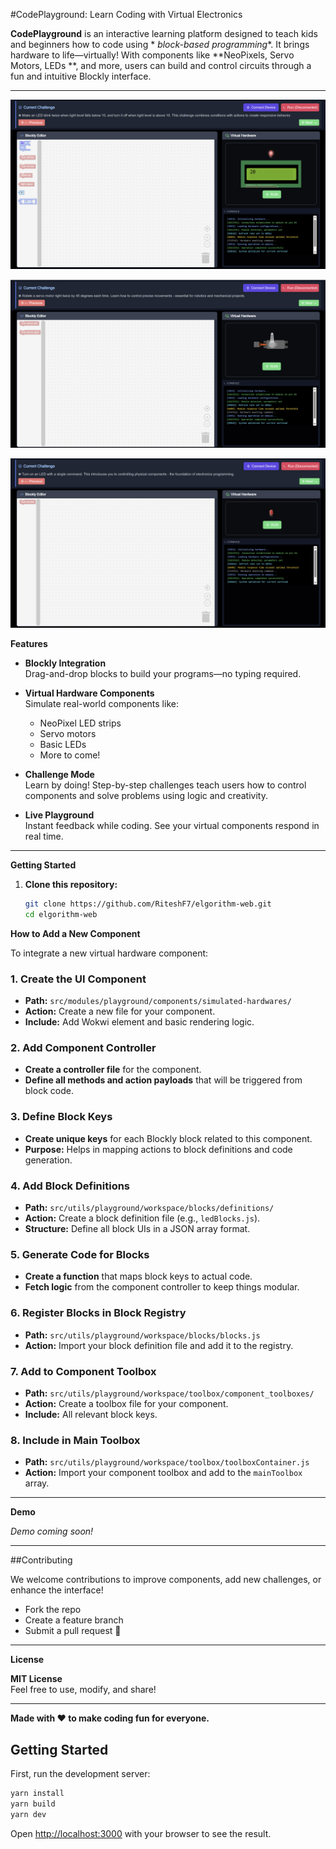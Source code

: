 #CodePlayground: Learn Coding with Virtual Electronics

**CodePlayground** is an interactive learning platform designed to teach kids and beginners how to code using *
*block-based programming**. It brings hardware to life—virtually! With components like **NeoPixels, Servo Motors, LEDs
**, and more, users can build and control circuits through a fun and intuitive Blockly interface.

---



![LIVE_DEMO](./public/images/ss2.png)

![LIVE_DEMO](./public/images/ss3.png)

![LIVE_DEMO](./public/images/ss4.png)

**Features**

- **Blockly Integration**  
  Drag-and-drop blocks to build your programs—no typing required.

- **Virtual Hardware Components**  
  Simulate real-world components like:
    - NeoPixel LED strips
    - Servo motors
    - Basic LEDs
    - More to come!

- **Challenge Mode**  
  Learn by doing! Step-by-step challenges teach users how to control components and solve problems using logic and
  creativity.

- **Live Playground**  
  Instant feedback while coding. See your virtual components respond in real time.

---

**Getting Started**

1. **Clone this repository:**
   ```bash
   git clone https://github.com/RiteshF7/elgorithm-web.git
   cd elgorithm-web

**How to Add a New Component**

To integrate a new virtual hardware component:

### 1. Create the UI Component

- **Path:** `src/modules/playground/components/simulated-hardwares/`
- **Action:** Create a new file for your component.
- **Include:** Add Wokwi element and basic rendering logic.

### 2. Add Component Controller

- **Create a controller file** for the component.
- **Define all methods and action payloads** that will be triggered from block code.

### 3. Define Block Keys

- **Create unique keys** for each Blockly block related to this component.
- **Purpose:** Helps in mapping actions to block definitions and code generation.

### 4. Add Block Definitions

- **Path:** `src/utils/playground/workspace/blocks/definitions/`
- **Action:** Create a block definition file (e.g., `ledBlocks.js`).
- **Structure:** Define all block UIs in a JSON array format.

### 5. Generate Code for Blocks

- **Create a function** that maps block keys to actual code.
- **Fetch logic** from the component controller to keep things modular.

### 6. Register Blocks in Block Registry

- **Path:** `src/utils/playground/workspace/blocks/blocks.js`
- **Action:** Import your block definition file and add it to the registry.

### 7. Add to Component Toolbox

- **Path:** `src/utils/playground/workspace/toolbox/component_toolboxes/`
- **Action:** Create a toolbox file for your component.
- **Include:** All relevant block keys.

### 8. Include in Main Toolbox

- **Path:** `src/utils/playground/workspace/toolbox/toolboxContainer.js`
- **Action:** Import your component toolbox and add to the `mainToolbox` array.

---

**Demo**

_Demo coming soon!_

---

##Contributing

We welcome contributions to improve components, add new challenges, or enhance the interface!

- Fork the repo
- Create a feature branch
- Submit a pull request 🚀

---

**License**

**MIT License**  
Feel free to use, modify, and share!

---

**Made with ❤️ to make coding fun for everyone.**

## Getting Started

First, run the development server:

```bash
yarn install 
yarn build
yarn dev 
```

Open [http://localhost:3000](http://localhost:3000) with your browser to see the result.


